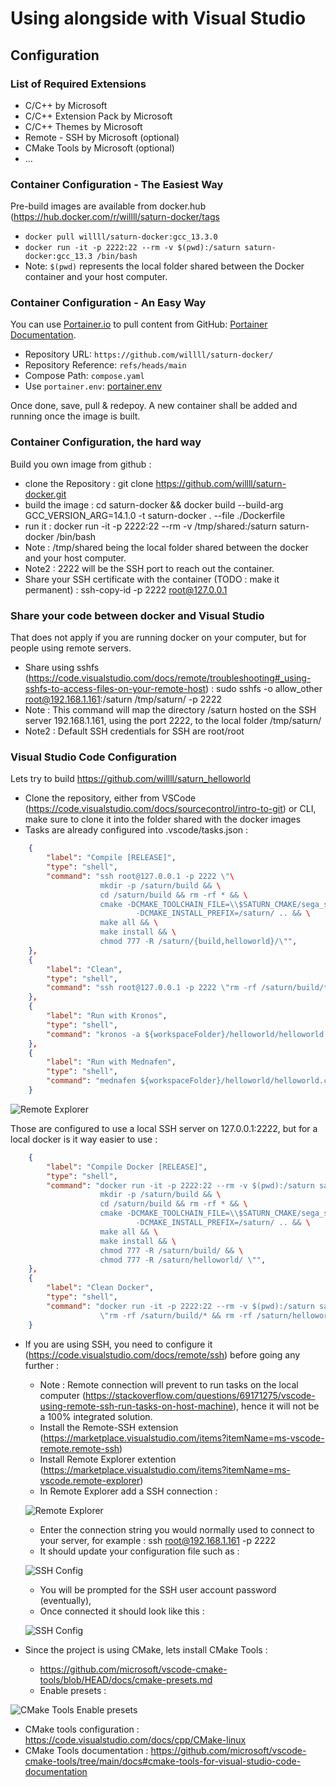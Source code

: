 # Using alongside with Visual Studio

## Configuration

### List of Required Extensions

+ C/C++ by Microsoft
+ C/C++ Extension Pack by Microsoft
+ C/C++ Themes by Microsoft
+ Remote - SSH by Microsoft (optional)
+ CMake Tools by Microsoft (optional)
+ ...

### Container Configuration - The Easiest Way

Pre-build images are available from docker.hub (https://hub.docker.com/r/willll/saturn-docker/tags

+ `docker pull willll/saturn-docker:gcc_13.3.0`
+ `docker run -it -p 2222:22 --rm -v $(pwd):/saturn saturn-docker:gcc_13.3 /bin/bash`
+ Note: `$(pwd)` represents the local folder shared between the Docker container and your host computer.

### Container Configuration - An Easy Way

You can use [Portainer.io](https://www.portainer.io/) to pull content from GitHub: [Portainer Documentation](https://docs.portainer.io/user/docker/stacks/add).

+ Repository URL: `https://github.com/willll/saturn-docker/`
+ Repository Reference: `refs/heads/main`
+ Compose Path: `compose.yaml`
+ Use `portainer.env`: [portainer.env](https://github.com/willll/saturn-docker/blob/main/portainer.env)

Once done, save, pull & redepoy. A new container shall be added and running once the image is built.

### Container Configuration, the hard way

Build you own image from github :

+ clone the Repository : git clone https://github.com/willll/saturn-docker.git
+ build the image : cd saturn-docker && docker build --build-arg GCC_VERSION_ARG=14.1.0 -t saturn-docker . --file ./Dockerfile
+ run it : docker run -it -p 2222:22 --rm -v /tmp/shared:/saturn saturn-docker /bin/bash
+ Note : /tmp/shared being the local folder shared between the docker and your host computer.
+ Note2 : 2222 will be the SSH port to reach out the container.
+ Share your SSH certificate with the container (TODO : make it permanent) : ssh-copy-id -p 2222 root@127.0.0.1

### Share your code between docker and Visual Studio

That does not apply if you are running docker on your computer, but for people using remote servers.

+ Share using sshfs (https://code.visualstudio.com/docs/remote/troubleshooting#_using-sshfs-to-access-files-on-your-remote-host) : sudo sshfs -o allow_other root@192.168.1.161:/saturn /tmp/saturn/ -p 2222
+ Note : This command will map the directory /saturn hosted on the SSH server 192.168.1.161, using the port 2222, to the local folder /tmp/saturn/
+ Note2 : Default SSH credentials for SSH are root/root

### Visual Studio Code Configuration

Lets try to build https://github.com/willll/saturn_helloworld

+ Clone the repository, either from VSCode (https://code.visualstudio.com/docs/sourcecontrol/intro-to-git) or CLI, make sure to clone it into the folder shared with the docker images
+ Tasks are already configured into .vscode/tasks.json :

```JSON
    {
        "label": "Compile [RELEASE]",
        "type": "shell",
        "command": "ssh root@127.0.0.1 -p 2222 \"\
                    mkdir -p /saturn/build && \
                    cd /saturn/build && rm -rf * && \
                    cmake -DCMAKE_TOOLCHAIN_FILE=\\$SATURN_CMAKE/sega_saturn.cmake \
                            -DCMAKE_INSTALL_PREFIX=/saturn/ .. && \
                    make all && \
                    make install && \
                    chmod 777 -R /saturn/{build,helloworld}/\"",
    },
    {
        "label": "Clean",
        "type": "shell",
        "command": "ssh root@127.0.0.1 -p 2222 \"rm -rf /saturn/build/* && rm -rf /saturn/helloworld/*\"",
    },
    {
        "label": "Run with Kronos",
        "type": "shell",
        "command": "kronos -a ${workspaceFolder}/helloworld/helloworld.cue",
    },
    {
        "label": "Run with Mednafen",
        "type": "shell",
        "command": "mednafen ${workspaceFolder}/helloworld/helloworld.cue",
    }
```

![Remote Explorer](Images/VSCode-Tasks.png)

Those are configured to use a local SSH server on 127.0.0.1:2222, but for a local docker is it way easier to use :
```JSON
    {
        "label": "Compile Docker [RELEASE]",
        "type": "shell",
        "command": "docker run -it -p 2222:22 --rm -v $(pwd):/saturn saturn-docker:latest /bin/sh -c \"\
                    mkdir -p /saturn/build && \
                    cd /saturn/build && rm -rf * && \
                    cmake -DCMAKE_TOOLCHAIN_FILE=\\$SATURN_CMAKE/sega_saturn.cmake \
                            -DCMAKE_INSTALL_PREFIX=/saturn/ .. && \
                    make all && \
                    make install && \
                    chmod 777 -R /saturn/build/ && \
                    chmod 777 -R /saturn/helloworld/ \"",
    },
    {
        "label": "Clean Docker",
        "type": "shell",
        "command": "docker run -it -p 2222:22 --rm -v $(pwd):/saturn saturn-docker:latest /bin/sh -c \
                    \"rm -rf /saturn/build/* && rm -rf /saturn/helloworld/*\"",
    }
```

+ If you are using SSH, you need to configure it (https://code.visualstudio.com/docs/remote/ssh) before going any further :
  - Note : Remote connection will prevent to run tasks on the local computer (https://stackoverflow.com/questions/69171275/vscode-using-remote-ssh-run-tasks-on-host-machine), hence it will not be a 100% integrated solution.
  - Install the Remote-SSH extension (https://marketplace.visualstudio.com/items?itemName=ms-vscode-remote.remote-ssh)
  - Install Remote Explorer extention (https://marketplace.visualstudio.com/items?itemName=ms-vscode.remote-explorer)
  - In Remote Explorer add a SSH connection :

  ![Remote Explorer](Images/VSCode-Remote_Server.png)

  - Enter the connection string you would normally used to connect to your server, for example : ssh root@192.168.1.161 -p 2222
  - It should update your configuration file such as :

  ![SSH Config](Images/VSCode-SSH_Configuration.png)

  - You will be prompted for the SSH user account password (eventually),
  - Once connected it should look like this :

  ![SSH Config](Images/VSCode-Remote_Server_Connected.png)

+ Since the project is using CMake, lets install CMake Tools :
  - https://github.com/microsoft/vscode-cmake-tools/blob/HEAD/docs/cmake-presets.md
  - Enable presets :

![CMake Tools Enable presets](Images/CMake_Tools-Enable_presets.png)

 - CMake tools configuration : https://code.visualstudio.com/docs/cpp/CMake-linux
 - CMake Tools documentation : https://github.com/microsoft/vscode-cmake-tools/tree/main/docs#cmake-tools-for-visual-studio-code-documentation
